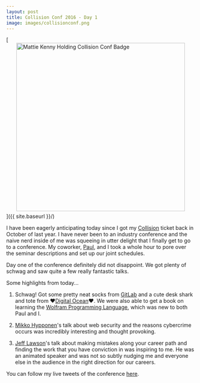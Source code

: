 ```yaml
---
layout: post
title: Collision Conf 2016 - Day 1
image: images/collisionconf.png
---
```


[<img src="{{ site.baseurl }}/images/collisionconf.png" alt="Mattie Kenny Holding Collision Conf Badge" style="width: 450px; display: block; margin: 0 auto 5px auto" />]({{ site.baseurl }}/)

I have been eagerly anticipating today since I got my [Collision](http://collisionconf.com) ticket back in October of last year. I have never been to an industry conference and the naive nerd inside of me was squeeing in utter delight that I finally get to go to a conference. My coworker, [Paul](https://github.com/wheresmyjetpack), and I took a whole hour to pore over the seminar descriptions and set up our joint schedules.

Day one of the conference definitely did not disappoint. We got plenty of schwag and saw quite a few really fantastic talks.

Some highlights from today...

1. Schwag! Got some pretty neat socks from [GitLab](http://gitlab.com) and a cute desk shark and tote from &hearts;[Digital Ocean](http://digitalocean.com)&hearts;. We were also able to get a book on learning the [Wolfram Programming Language](https://www.wolfram.com/language/), which was new to both Paul and I.

2. [Mikko Hypponen](https://mikko.hypponen.com/)'s talk about web security and the reasons cybercrime occurs was incredibly interesting and thought provoking.

3. [Jeff Lawson](https://www.twilio.com/company/management)'s talk about making mistakes along your career path and finding the work that you have conviction in was inspiring to me. He was an animated speaker and was not so subtly nudging me and everyone else in the audience in the right direction for our careers.

You can follow my live tweets of the conference [here](http://twitter.com/matsie).